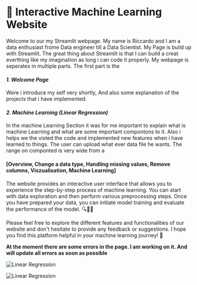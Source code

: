 # 🤖 Interactive Machine Learning Website
Welcome to our my Streamlit webpage. My name is Riccardo and I am a data enthusiast frome Data engineer till a Data Scientist. 
My Page is build up with Streamlit. The great thing about Streamlit is that I can build a creat everthing like my imagination as long i can code it properly.
My webpage is seperates in multiple parts. 
The first part is the 

#### *1. Welcome Page*
Were i introduce my self very shortly, And also some explanation of the projects that i have implemented.

#### *2. Machine Learning (Linear Regression)*
In the machine Learning Section it was for me important to explain what is machine Learning and what are some important compontons to it.
Also i helps we the visted the code and implemented new features when i have learned to things. 
The user can upload what ever data file he wants. 
The range on componted is very wide from a 
#### [Overview, Change a data type, Handling missing values, Remove columns, Viszualisation, Machine Learning]



The website provides an interactive user interface that allows you to experience the step-by-step process of machine learning. You can start with data exploration and then perform various preprocessing steps. Once you have prepared your data, you can initiate model training and evaluate the performance of the model. 🔍🧪🔢

Please feel free to explore the different features and functionalities of our website and don't hesitate to provide any feedback or suggestions. I hope you find this platform helpful in your machine learning journey! 🌟

**At the moment there are some errors in the page. I am working on it. And will update all errors as soon as possible**





![Linear Regression](https://streamlit.io/images/brand/streamlit-logo-primary-colormark-darktext.png)


![Linear Regression](https://cdn.lynda.com/course/2848256/2848256-1608664963973-16x9.jpg)
